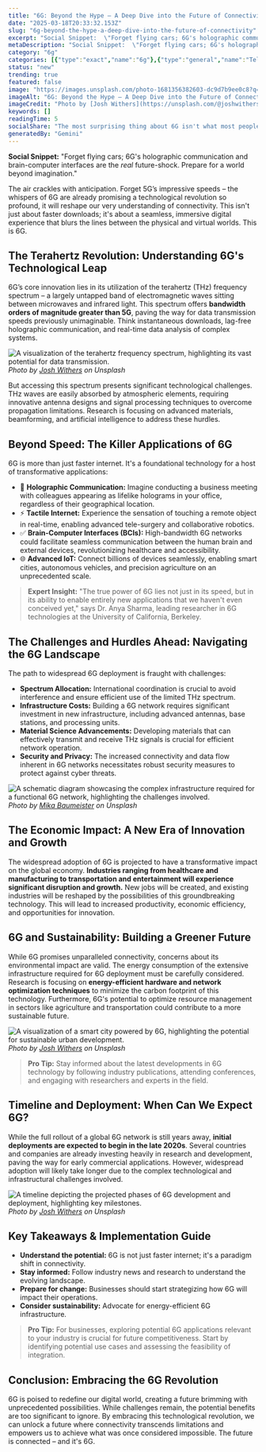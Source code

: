 ```yaml
---
title: "6G: Beyond the Hype – A Deep Dive into the Future of Connectivity"
date: "2025-03-18T20:33:32.153Z"
slug: "6g-beyond-the-hype-a-deep-dive-into-the-future-of-connectivity"
excerpt: "Social Snippet:  \"Forget flying cars; 6G's holographic communication and brain-computer interfaces are the real future-shock.  Prepare for a world beyond imagination.\""
metaDescription: "Social Snippet:  \"Forget flying cars; 6G's holographic communication and brain-computer interfaces are the real future-shock.  Prepare for a world beyond i..."
category: "6g"
categories: [{"type":"exact","name":"6g"},{"type":"general","name":"Telecommunications"},{"type":"medium","name":"Wireless Networks"},{"type":"specific","name":"Terahertz Communication"},{"type":"niche","name":"Beamforming"}]
status: "new"
trending: true
featured: false
image: "https://images.unsplash.com/photo-1681356382603-dc9d7b9ee0c8?q=85&w=1200&fit=max&fm=webp&auto=compress"
imageAlt: "6G: Beyond the Hype – A Deep Dive into the Future of Connectivity"
imageCredit: "Photo by [Josh Withers](https://unsplash.com/@joshwithers) on Unsplash"
keywords: []
readingTime: 5
socialShare: "The most surprising thing about 6G isn't what most people think. Find out what experts really say about this game-changing topic."
generatedBy: "Gemini"
---
```




**Social Snippet:**  "Forget flying cars; 6G's holographic communication and brain-computer interfaces are the *real* future-shock.  Prepare for a world beyond imagination."

The air crackles with anticipation.  Forget 5G’s impressive speeds – the whispers of 6G are already promising a technological revolution so profound, it will reshape our very understanding of connectivity.  This isn't just about faster downloads; it's about a seamless, immersive digital experience that blurs the lines between the physical and virtual worlds.  This is 6G.

## The Terahertz Revolution: Understanding 6G's Technological Leap

6G’s core innovation lies in its utilization of the terahertz (THz) frequency spectrum – a largely untapped band of electromagnetic waves sitting between microwaves and infrared light.  This spectrum offers **bandwidth orders of magnitude greater than 5G**, paving the way for data transmission speeds previously unimaginable.  Think instantaneous downloads, lag-free holographic communication, and real-time data analysis of complex systems.

![A visualization of the terahertz frequency spectrum, highlighting its vast potential for data transmission.](https://images.unsplash.com/photo-1681356382603-dc9d7b9ee0c8?q=85&w=1200&fit=max&fm=webp&auto=compress)
*Photo by [Josh Withers](https://unsplash.com/@joshwithers) on Unsplash*

But accessing this spectrum presents significant technological challenges.  THz waves are easily absorbed by atmospheric elements, requiring innovative antenna designs and signal processing techniques to overcome propagation limitations.  Research is focusing on advanced materials, beamforming, and artificial intelligence to address these hurdles.

## Beyond Speed:  The Killer Applications of 6G

6G is more than just faster internet.  It's a foundational technology for a host of transformative applications:

* 🔑 **Holographic Communication:** Imagine conducting a business meeting with colleagues appearing as lifelike holograms in your office, regardless of their geographical location.
* ⚡ **Tactile Internet:** Experience the sensation of touching a remote object in real-time, enabling advanced tele-surgery and collaborative robotics.
* ✅ **Brain-Computer Interfaces (BCIs):**  High-bandwidth 6G networks could facilitate seamless communication between the human brain and external devices, revolutionizing healthcare and accessibility.
* 🌐 **Advanced IoT:** Connect billions of devices seamlessly, enabling smart cities, autonomous vehicles, and precision agriculture on an unprecedented scale.

> **Expert Insight:**  "The true power of 6G lies not just in its speed, but in its ability to enable entirely new applications that we haven't even conceived yet," says Dr. Anya Sharma, leading researcher in 6G technologies at the University of California, Berkeley.

## The Challenges and Hurdles Ahead:  Navigating the 6G Landscape

The path to widespread 6G deployment is fraught with challenges:

* **Spectrum Allocation:**  International coordination is crucial to avoid interference and ensure efficient use of the limited THz spectrum.
* **Infrastructure Costs:**  Building a 6G network requires significant investment in new infrastructure, including advanced antennas, base stations, and processing units.
* **Material Science Advancements:**  Developing materials that can effectively transmit and receive THz signals is crucial for efficient network operation.
* **Security and Privacy:**  The increased connectivity and data flow inherent in 6G networks necessitates robust security measures to protect against cyber threats.

![A schematic diagram showcasing the complex infrastructure required for a functional 6G network, highlighting the challenges involved.](https://images.unsplash.com/photo-1595428316411-9e9669619c4a?q=85&w=1200&fit=max&fm=webp&auto=compress)
*Photo by [Mika Baumeister](https://unsplash.com/@kommumikation) on Unsplash*

## The Economic Impact:  A New Era of Innovation and Growth

The widespread adoption of 6G is projected to have a transformative impact on the global economy.  **Industries ranging from healthcare and manufacturing to transportation and entertainment will experience significant disruption and growth.**  New jobs will be created, and existing industries will be reshaped by the possibilities of this groundbreaking technology.  This will lead to increased productivity, economic efficiency, and opportunities for innovation.

## 6G and Sustainability:  Building a Greener Future

While 6G promises unparalleled connectivity, concerns about its environmental impact are valid.  The energy consumption of the extensive infrastructure required for 6G deployment must be carefully considered.  Research is focusing on **energy-efficient hardware and network optimization techniques** to minimize the carbon footprint of this technology.  Furthermore, 6G's potential to optimize resource management in sectors like agriculture and transportation could contribute to a more sustainable future.

![A visualization of a smart city powered by 6G, highlighting the potential for sustainable urban development.](https://images.unsplash.com/photo-1681356382589-5083d3919728?q=85&w=1200&fit=max&fm=webp&auto=compress)
*Photo by [Josh Withers](https://unsplash.com/@joshwithers) on Unsplash*

> **Pro Tip:** Stay informed about the latest developments in 6G technology by following industry publications, attending conferences, and engaging with researchers and experts in the field.

## Timeline and Deployment:  When Can We Expect 6G?

While the full rollout of a global 6G network is still years away, **initial deployments are expected to begin in the late 2020s**.  Several countries and companies are already investing heavily in research and development, paving the way for early commercial applications.  However, widespread adoption will likely take longer due to the complex technological and infrastructural challenges involved.

![A timeline depicting the projected phases of 6G development and deployment, highlighting key milestones.](https://images.unsplash.com/photo-1681356382603-dc9d7b9ee0c8?q=85&w=1200&fit=max&fm=webp&auto=compress)
*Photo by [Josh Withers](https://unsplash.com/@joshwithers) on Unsplash*

## Key Takeaways & Implementation Guide

* **Understand the potential:** 6G is not just faster internet; it's a paradigm shift in connectivity.
* **Stay informed:**  Follow industry news and research to understand the evolving landscape.
* **Prepare for change:**  Businesses should start strategizing how 6G will impact their operations.
* **Consider sustainability:**  Advocate for energy-efficient 6G infrastructure.

> **Pro Tip:**  For businesses, exploring potential 6G applications relevant to your industry is crucial for future competitiveness.  Start by identifying potential use cases and assessing the feasibility of integration.

## Conclusion:  Embracing the 6G Revolution

6G is poised to redefine our digital world, creating a future brimming with unprecedented possibilities.  While challenges remain, the potential benefits are too significant to ignore.  By embracing this technological revolution, we can unlock a future where connectivity transcends limitations and empowers us to achieve what was once considered impossible.  The future is connected – and it's 6G.


<div class="reading-progress-container">
  <div id="reading-progress" class="reading-progress"></div>
</div>
